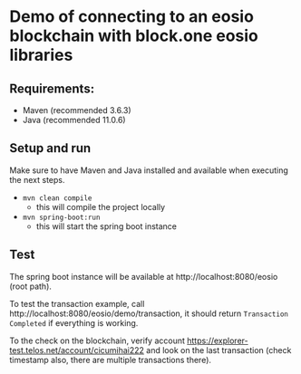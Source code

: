 # Demo of connecting to an eosio blockchain with block.one eosio libraries

## Requirements:
 - Maven (recommended 3.6.3)
 - Java (recommended 11.0.6)

## Setup and run

Make sure to have Maven and Java installed and available when executing the next steps.

- `mvn clean compile`
  - this will compile the project locally
- `mvn spring-boot:run`
  - this will start the spring boot instance

## Test

The spring boot instance will be available at http://localhost:8080/eosio (root path).

To test the transaction example, call http://localhost:8080/eosio/demo/transaction, it should return `Transaction Completed`
if everything is working.

To the check on the blockchain, verify account https://explorer-test.telos.net/account/cicumihai222 and look on the last transaction (check timestamp also, there are multiple transactions there).
